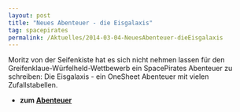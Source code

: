 ```yaml
---
layout: post
title: "Neues Abenteuer - die Eisgalaxis"
tag: spacepirates
permalink: /Aktuelles/2014-03-04-NeuesAbenteuer-dieEisgalaxis
---
```



Moritz von der Seifenkiste hat es sich nicht nehmen lassen für den Greifenklaue-Würfelheld-Wettbewerb ein SpacePirates Abenteuer zu schreiben: Die Eisgalaxis - ein OneSheet Abenteuer mit vielen Zufallstabellen.

- **zum [Abenteuer](http://glgnfz.blogspot.de/2014/03/spacepirates-die-eisgalaxis-gratis.html)**


